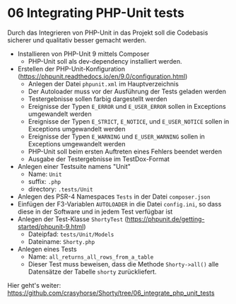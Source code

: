 # 06 Integrating PHP-Unit tests

Durch das Integrieren von PHP-Unit in das Projekt soll die Codebasis sicherer und qualitativ besser gemacht werden.

* Installieren von PHP-Unit 9 mittels Composer
  * PHP-Unit soll als dev-dependency installiert werden.
* Erstellen der PHP-Unit-Konfiguration (https://phpunit.readthedocs.io/en/9.0/configuration.html)
  * Anlegen der Datei `phpunit.xml` im Hauptverzeichnis
  * Der Autoloader muss vor der Ausführung der Tests geladen werden
  * Testergebnisse sollen farbig dargestellt werden
  * Ereignisse der Typen `E_ERROR` und `E_USER_ERROR` sollen in Exceptions umgewandelt werden
  * Ereignisse der Typen `E_STRICT`, `E_NOTICE`, und `E_USER_NOTICE` sollen in Exceptions umgewandelt werden
  * Ereignisse der Typen `E_WARNING` und `E_USER_WARNING` sollen in Exceptions umgewandelt werden
  * PHP-Unit soll beim ersten Auftreten eines Fehlers beendet werden
  * Ausgabe der Testergebnisse im TestDox-Format
* Anlegen einer Testsuite namens "Unit"
  * Name: `Unit`
  * suffix: `.php`
  * directory: `.tests/Unit`
* Anlegen des PSR-4 Namespaces `Tests` in der Datei `composer.json`
* Einfügen der F3-Variablen `AUTOLOADER` in die Datei `config.ini`, so dass diese in der Software und in jedem Test verfügbar ist
* Anlegen der Test-Klasse `ShortyTest` (https://phpunit.de/getting-started/phpunit-9.html)
  * Dateipfad: `tests/Unit/Models`
  * Dateiname: `Shorty.php`
* Anlegen eines Tests
  * Name: `all_returns_all_rows_from_a_table`
  * Dieser Test muss beweisen, dass die Methode `Shorty->all()` alle Datensätze der Tabelle `shorty` zurückliefert.

Hier geht's weiter: https://github.com/crasyhorse/Shorty/tree/06_integrate_php_unit_tests
